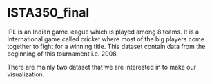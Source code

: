 # ISTA350_final

IPL is an Indian game league which is played among 8 teams. It is a International game called cricket where most of the big players come together to fight for a winning title. This dataset contain data from the beginning of this tournament i.e. 2008. 

There are mainly two dataset that we are interested in to make our visualization.

